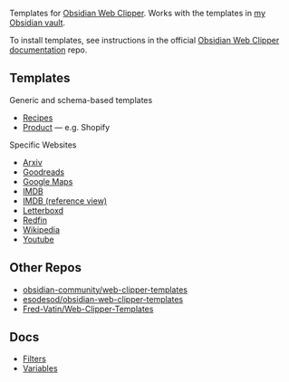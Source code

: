Templates for [Obsidian Web Clipper](https://github.com/obsidianmd/obsidian-clipper). Works with the templates in [my Obsidian vault](https://github.com/kepano/kepano-obsidian).

To install templates, see instructions in the official [Obsidian Web Clipper documentation](https://help.obsidian.md/web-clipper/templates) repo.

## Templates

Generic and schema-based templates

- [Recipes](/templates/recipes-clipper.json)
- [Product](/templates/product-clipper.json) — e.g. Shopify

Specific Websites

- [Arxiv](/templates/arxiv-clipper.json)
- [Goodreads](/templates/goodreads-clipper.json)
- [Google Maps](/templates/google-maps-clipper.json)
- [IMDB](/templates/imdb-clipper.json) 
- [IMDB (reference view)](/templates/imdb-reference-clipper.json)
- [Letterboxd](/templates/letterboxd-clipper.json)
- [Redfin](/templates/redfin-clipper.json)
- [Wikipedia](/templates/wikipedia-clipper.json)
- [Youtube](/templates/youtube-clipper.json)

## Other Repos

- [obsidian-community/web-clipper-templates](https://github.com/obsidian-community/web-clipper-templates)
- [esodesod/obsidian-web-clipper-templates](https://github.com/esodesod/obsidian-web-clipper-templates)
- [Fred-Vatin/Web-Clipper-Templates](https://github.com/Fred-Vatin/Web-Clipper-Templates)

## Docs

- [Filters](https://help.obsidian.md/web-clipper/filters)
- [Variables](https://help.obsidian.md/web-clipper/variables)
